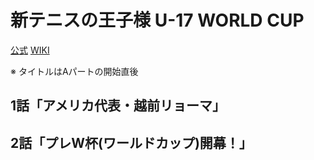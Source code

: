 # 新テニスの王子様 U-17 WORLD CUP

[公式](http://tenipuri.jp/u17/) 
[WIKI](https://ja.wikipedia.org/wiki/%E3%83%86%E3%83%8B%E3%82%B9%E3%81%AE%E7%8E%8B%E5%AD%90%E6%A7%98_(%E3%82%A2%E3%83%8B%E3%83%A1)) 

※ タイトルはAパートの開始直後

## 1話「アメリカ代表・越前リョーマ」

## 2話「プレW杯(ワールドカップ)開幕！」
